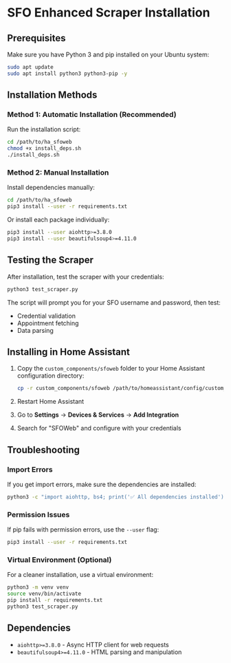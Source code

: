 # SFO Enhanced Scraper Installation

## Prerequisites

Make sure you have Python 3 and pip installed on your Ubuntu system:

```bash
sudo apt update
sudo apt install python3 python3-pip -y
```

## Installation Methods

### Method 1: Automatic Installation (Recommended)

Run the installation script:

```bash
cd /path/to/ha_sfoweb
chmod +x install_deps.sh
./install_deps.sh
```

### Method 2: Manual Installation

Install dependencies manually:

```bash
cd /path/to/ha_sfoweb
pip3 install --user -r requirements.txt
```

Or install each package individually:

```bash
pip3 install --user aiohttp>=3.8.0
pip3 install --user beautifulsoup4>=4.11.0
```

## Testing the Scraper

After installation, test the scraper with your credentials:

```bash
python3 test_scraper.py
```

The script will prompt you for your SFO username and password, then test:
- Credential validation
- Appointment fetching
- Data parsing

## Installing in Home Assistant

1. Copy the `custom_components/sfoweb` folder to your Home Assistant configuration directory:
   ```bash
   cp -r custom_components/sfoweb /path/to/homeassistant/config/custom_components/
   ```

2. Restart Home Assistant

3. Go to **Settings** → **Devices & Services** → **Add Integration**

4. Search for "SFOWeb" and configure with your credentials

## Troubleshooting

### Import Errors
If you get import errors, make sure the dependencies are installed:
```bash
python3 -c "import aiohttp, bs4; print('✅ All dependencies installed')"
```

### Permission Issues
If pip fails with permission errors, use the `--user` flag:
```bash
pip3 install --user -r requirements.txt
```

### Virtual Environment (Optional)
For a cleaner installation, use a virtual environment:
```bash
python3 -m venv venv
source venv/bin/activate
pip install -r requirements.txt
python3 test_scraper.py
```

## Dependencies

- `aiohttp>=3.8.0` - Async HTTP client for web requests
- `beautifulsoup4>=4.11.0` - HTML parsing and manipulation